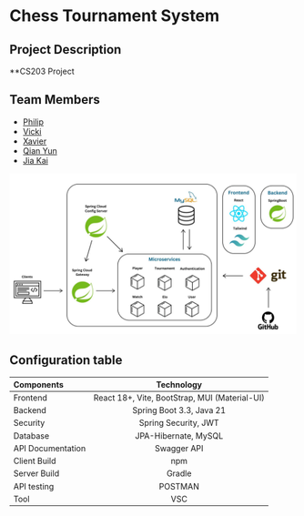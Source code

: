 # Chess Tournament System

## Project Description 
**CS203 Project 

## Team Members
- [Philip](https://github.com/philipljh)  
- [Vicki](https://github.com/Milikciv)  
- [Xavier](https://github.com/teystyxavy)
- [Qian Yun](https://github.com/q1anyun)
- [Jia Kai](https://github.com/jiakai-2002)

![System Diagram](frontend/src/assets/System%20Diagram.jpg)

## Configuration table
  
   | Components  | Technology  | 
   | :---        |    :----:   |   
   | Frontend  | React 18+, Vite, BootStrap, MUI (Material-UI) | 
   | Backend   | Spring Boot 3.3, Java 21 |
   | Security |  Spring Security, JWT|
   | Database | JPA-Hibernate, MySQL|
   | API Documentation	| Swagger API|
   | Client Build | npm|
   | Server Build| Gradle|
   | API testing| POSTMAN|
   | Tool | VSC|